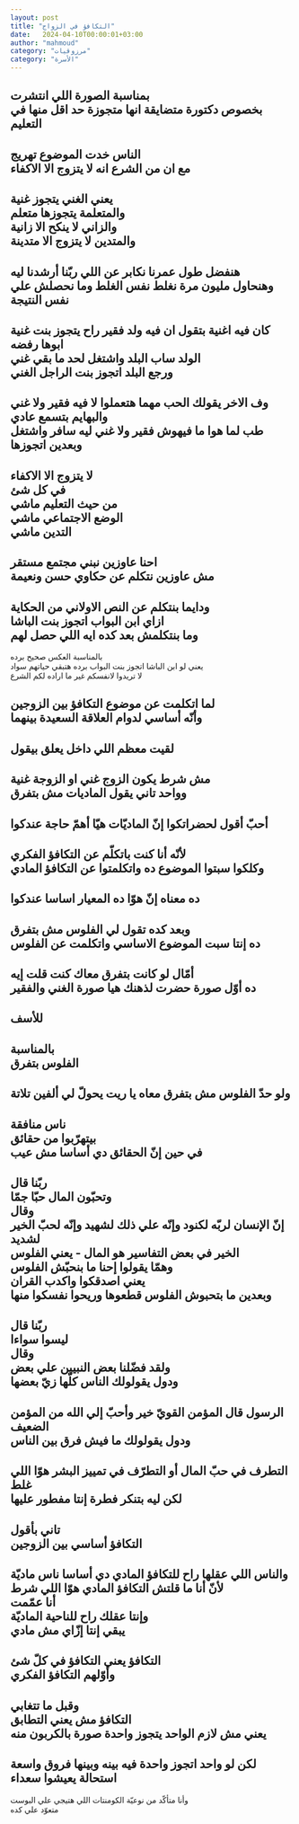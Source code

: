 ```yaml
---
layout: post
title: "التكافؤ في الزواج"
date:   2024-04-10T00:00:01+03:00
author: "mahmoud"
category: "مرزوقيات"
category: "الأسرة"
---
```



بمناسبة الصورة اللي انتشرت  
بخصوص دكتورة متضايقة انها متجوزة حد اقل منها في
التعليم  
-  
الناس خدت الموضوع تهريج  
مع ان من الشرع انه لا يتزوج الا الاكفاء  
-  
يعني الغني يتجوز غنية  
والمتعلمة يتجوزها متعلم  
والزاني لا ينكح الا زانية  
والمتدين لا يتزوج الا متدينة  
-  
هنفضل طول عمرنا نكابر عن اللي ربّنا أرشدنا ليه  
وهنحاول مليون مرة نغلط نفس الغلط وما نحصلش علي نفس
النتيجة  
-  
كان فيه اغنية بتقول ان فيه ولد فقير راح يتجوز بنت
غنية  
ابوها رفضه  
الولد ساب البلد واشتغل لحد ما بقي غني  
ورجع البلد اتجوز بنت الراجل الغني  
-  
وف الاخر يقولك الحب مهما هتعملوا لا فيه فقير ولا
غني  
والبهايم بتسمع عادي  
طب لما هوا ما فيهوش فقير ولا غني ليه سافر واشتغل وبعدين
اتجوزها  
-  
لا يتزوج الا الاكفاء  
في كل شئ  
من حيث التعليم ماشي  
الوضع الاجتماعي ماشي  
التدين ماشي  
-  
احنا عاوزين نبني مجتمع مستقر  
مش عاوزين نتكلم عن حكاوي حسن ونعيمة  
-  
ودايما بنتكلم عن النص الاولاني من الحكاية  
ازاي ابن البواب اتجوز بنت الباشا  
وما بنتكلمش بعد كده ايه اللي حصل لهم  
-  
بالمناسبة العكس صحيح برده  
يعني لو ابن الباشا اتجوز بنت البواب برده هتبقي حياتهم
سواد  
لا تريدوا لانفسكم غير ما اراده لكم الشرع

لما اتكلمت عن موضوع التكافؤ بين الزوجين  
وأنّه أساسي لدوام العلاقة السعيدة بينهما  
-  
لقيت معظم اللي داخل يعلق بيقول  
-  
مش شرط يكون الزوج غني او الزوجة غنية  
وواحد تاني يقول الماديات مش بتفرق  
-  
أحبّ أقول لحضراتكوا إنّ الماديّات هيّا أهمّ حاجة
عندكوا  
-  
لأنّه أنا كنت باتكلّم عن التكافؤ الفكري  
وكلكوا سبتوا الموضوع ده واتكلمتوا عن التكافؤ
المادي  
-  
ده معناه إنّ هوّا ده المعيار اساسا عندكوا  
-  
وبعد كده تقول لي الفلوس مش بتفرق  
ده إنتا سبت الموضوع الاساسي واتكلمت عن الفلوس  
-  
أمّال لو كانت بتفرق معاك كنت قلت إيه  
ده أوّل صورة حضرت لذهنك هيا صورة الغني والفقير  
-  
للأسف  
-  
بالمناسبة  
الفلوس بتفرق  
-  
ولو حدّ الفلوس مش بتفرق معاه يا ريت يحولّ لي ألفين
تلاتة  
-  
ناس منافقة  
بيتهرّبوا من حقائق  
في حين إنّ الحقائق دي أساسا مش عيب  
-  
ربّنا قال  
وتحبّون المال حبّا جمّا  
وقال  
إنّ الإنسان لربّه لكنود وإنّه علي ذلك لشهيد وإنّه لحبّ الخير
لشديد  
الخير في بعض التفاسير هو المال - يعني الفلوس  
وهمّا يقولوا إحنا ما بنحبّش الفلوس  
يعني اصدقكوا واكدب القران  
وبعدين ما بتحبوش الفلوس قطعوها وريحوا نفسكوا
منها  
-  
ربّنا قال  
ليسوا سواءا  
وقال  
ولقد فضّلنا بعض النبيين علي بعض  
ودول يقولولك الناس كلّها زيّ بعضها  
-  
الرسول قال المؤمن القويّ خير وأحبّ إلي الله من المؤمن
الضعيف  
ودول يقولولك ما فيش فرق بين الناس  
-  
التطرف في حبّ المال أو التطرّف في تمييز البشر هوّا اللي
غلط  
لكن ليه بتنكر فطرة إنتا مفطور عليها  
-  
تاني بأقول  
التكافؤ أساسي بين الزوجين  
-  
والناس اللي عقلها راح للتكافؤ المادي دي أساسا ناس
ماديّة  
لأنّ أنا ما قلتش التكافؤ المادي هوّا اللي شرط  
أنا عمّمت  
وإنتا عقلك راح للناحية الماديّة  
يبقي إنتا إزّاي مش مادي  
-  
التكافؤ يعني التكافؤ في كلّ شئ  
وأوّلهم التكافؤ الفكري  
-  
وقبل ما تتغابي  
التكافؤ مش يعني التطابق  
يعني مش لازم الواحد يتجوز واحدة صورة بالكربون
منه  
-  
لكن لو واحد اتجوز واحدة فيه بينه وبينها فروق
واسعة  
استحالة يعيشوا سعداء  
-  
وأنا متأكّد من نوعيّة الكومنتات اللي هتيجي علي
البوست  
متعوّد علي كده
